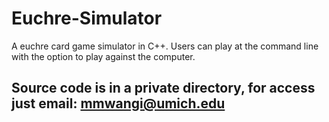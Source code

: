 # Euchre-Simulator
A euchre card game simulator in C++. Users can play at the command line with the option to play against the computer.

## Source code is in a private directory, for access just email: mmwangi@umich.edu
